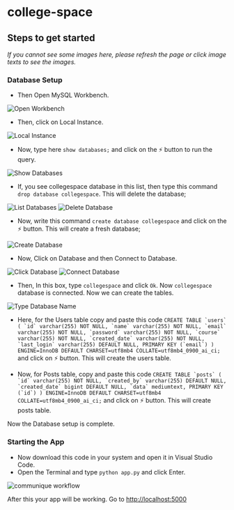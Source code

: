 # college-space

## Steps to get started
_If you cannot see some images here, please refresh the page or click image texts to see the images._

### Database Setup

* Then Open MySQL Workbench.

![Open Workbench](https://drive.google.com/uc?export=view&id=1vVgeFsfrmd4f_b9j4xltAvSm01EnxuIZ)

* Then, click on Local Instance.

![Local Instance](https://drive.google.com/uc?export=view&id=1MWXuPI0lgQk7itbHTZYtVAMNgdWFurLS)

* Now, type here `show databases;` and click on the ⚡ button to run the query.

![Show Databases](https://drive.google.com/uc?export=view&id=1QV1doMdCjqH19jixMrfWvmj5yfTotFnL)

* If, you see collegespace database in this list, then type this command `drop database collegespace`. This will delete the database;

![List Databases](https://drive.google.com/uc?export=view&id=1u_DWk34hsqwQ6KHG26goSVxB07zbfGSu) 
![Delete Database](https://drive.google.com/uc?export=view&id=1LnRXLmaxcoSLchsd4iXP8pfx2FgUPa-c)

* Now, write this command `create database collegespace` and click on the ⚡ button. This will create a fresh database;

![Create Database](https://drive.google.com/uc?export=view&id=1IdiF4PhhYswQjMpu0QIvCJKTJRu6eNqm)

* Now, Click on Database and then Connect to Database.

![Click Database](https://drive.google.com/uc?export=view&id=1uDvMd-fhqsLAIIyU_0lKYFYqxFprWdK8)
![Connect Database](https://drive.google.com/uc?export=view&id=1BvZ_kTtgUlTQaCIlrYMW675aV75OhhWi)

* Then, In this box, type `collegespace` and click `Ok`. Now `collegespace` database is connected. Now we can create the tables.

![Type Database Name](https://drive.google.com/uc?export=view&id=1xpIQrsZ4qA0w-UeUIXXckwo1kRcqdvWh)

* Here, for the Users table copy and paste this code ```CREATE TABLE `users` (
   `id` varchar(255) NOT NULL,
   `name` varchar(255) NOT NULL,
   `email` varchar(255) NOT NULL,
   `password` varchar(255) NOT NULL,
   `course` varchar(255) NOT NULL,
   `created_date` varchar(255) NOT NULL,
   `last_login` varchar(255) DEFAULT NULL,
   PRIMARY KEY (`email`)
 ) ENGINE=InnoDB DEFAULT CHARSET=utf8mb4 COLLATE=utf8mb4_0900_ai_ci;``` and click on ⚡ button. This will create the users table.
 
 * Now, for Posts table, copy and paste this code ```CREATE TABLE `posts` (
   `id` varchar(255) NOT NULL,
   `created_by` varchar(255) DEFAULT NULL,
   `created_date` bigint DEFAULT NULL,
   `data` mediumtext,
   PRIMARY KEY (`id`)
 ) ENGINE=InnoDB DEFAULT CHARSET=utf8mb4 COLLATE=utf8mb4_0900_ai_ci;``` and click on ⚡ button. This will create posts table.
 
 Now the Database setup is complete.
 
 ### Starting the App
 
 * Now download this code in your system and open it in Visual Studio Code. 
 * Open the Terminal and type `python app.py` and click Enter.
 
 ![communique workflow](https://drive.google.com/uc?export=view&id=1Maei7pZhwzVzU3oWoPew6RxYbO9IKlSk)
 
 After this your app will be working. Go to [http://localhost:5000](http://localhost:5000)

